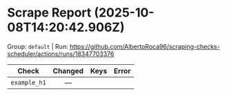 # Scrape Report (2025-10-08T14:20:42.906Z)

Group: `default`  |  Run: https://github.com/AlbertoRoca96/scraping-checks-scheduler/actions/runs/18347703376

| Check | Changed | Keys | Error |
|---|:---:|:--|:--|
| `example_h1` | — |  |  |
